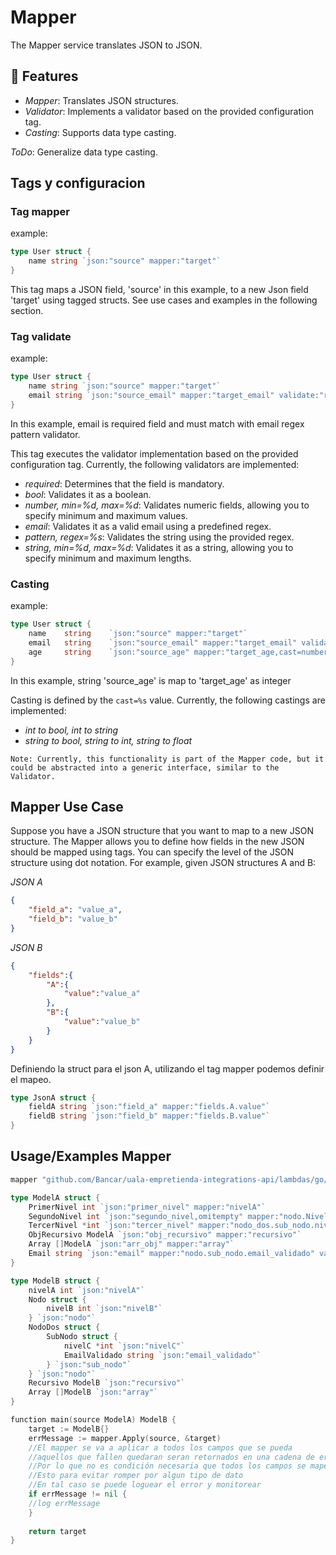 # Mapper

The Mapper service translates JSON to JSON.


## :hammer: Features

- *Mapper*: Translates JSON structures.
- *Validator*: Implements a validator based on the provided configuration tag.
- *Casting*: Supports data type casting.

*ToDo*: Generalize data type casting.

## Tags y configuracion
### Tag mapper
example:
```go
type User struct {
    name string `json:"source" mapper:"target"`
}
```
This tag maps a JSON field, 'source' in this example, to a new Json field 'target' using tagged structs. See use cases and examples in the following section.

### Tag validate
example:
```go
type User struct {
    name string `json:"source" mapper:"target"`
    email string `json:"source_email" mapper:"target_email" validate:"required,email"`
}
```
In this example, email is required field and must match with email regex pattern validator.

This tag executes the validator implementation based on the provided configuration tag. Currently, the following validators are implemented:
- *required*: Determines that the field is mandatory.
- *bool*: Validates it as a boolean.
- *number, min=%d, max=%d*: Validates numeric fields, allowing you to specify minimum and maximum values.
- *email*: Validates it as a valid email using a predefined regex.
- *pattern, regex=%s*: Validates the string using the provided regex.
- *string, min=%d, max=%d*: Validates it as a string, allowing you to specify minimum and maximum lengths.

### Casting
example:
```go
type User struct {
    name    string    `json:"source" mapper:"target"`
    email   string    `json:"source_email" mapper:"target_email" validate:"required,email"`
    age     string    `json:"source_age" mapper:"target_age,cast=number"`
}
```
In this example, string 'source_age' is map to 'target_age' as integer

Casting is defined by the `cast=%s` value. Currently, the following castings are implemented:
- *int to bool, int to string*
- *string to bool, string to int, string to float*

`Note: Currently, this functionality is part of the Mapper code, but it could be abstracted into a generic interface, similar to the Validator.`

## Mapper Use Case

Suppose you have a JSON structure that you want to map to a new JSON structure. The Mapper allows you to define how fields in the new JSON should be mapped using tags. You can specify the level of the JSON structure using dot notation. For example, given JSON structures A and B:

*JSON A*
```json
{
    "field_a": "value_a",
    "field_b": "value_b"
}
```

*JSON B*

```json
{
    "fields":{
        "A":{
            "value":"value_a"
        },
        "B":{
            "value":"value_b"
        }
    }
}
```

Definiendo la struct para el json A, utilizando el tag mapper podemos definir el mapeo.

```go
type JsonA struct {
    fieldA string `json:"field_a" mapper:"fields.A.value"`
    fieldB string `json:"field_b" mapper:"fields.B.value"`
}
```

## Usage/Examples Mapper

```go
mapper "github.com/Bancar/uala-empretienda-integrations-api/lambdas/go/get-orders-service/commons/empretienda_services/mapper"

type ModelA struct {
    PrimerNivel int `json:"primer_nivel" mapper:"nivelA"`
    SegundoNivel int `json:"segundo_nivel,omitempty" mapper:"nodo.NivelB,cast=float" validate:"required"`
    TercerNivel *int `json:"tercer_nivel" mapper:"nodo_dos.sub_nodo.nivelC"`
    ObjRecursivo ModelA `json:"obj_recursivo" mapper:"recursivo"`
    Array []ModelA `json:"arr_obj" mapper:"array"`
    Email string `json:"email" mapper:"nodo.sub_nodo.email_validado" validate:"required,email"`
}

type ModelB struct {
    nivelA int `json:"nivelA"`
    Nodo struct {
        nivelB int `json:"nivelB"`
    } `json:"nodo"`
    NodoDos struct {
        SubNodo struct {
            nivelC *int `json:"nivelC"`
            EmailValidado string `json:"email_validado"`
        } `json:"sub_nodo"`
    } `json:"nodo"`
    Recursivo ModelB `json:"recursivo"`
    Array []ModelB `json:"array"`
}

function main(source ModelA) ModelB {
    target := ModelB{}
    errMessage := mapper.Apply(source, &target)
    //El mapper se va a aplicar a todos los campos que se pueda
    //aquellos que fallen quedaran seran retornados en una cadena de errores por cada falla.
    //Por lo que no es condición necesaria que todos los campos se mapeen
    //Esto para evitar romper por algun tipo de dato
    //En tal caso se puede loguear el error y monitorear
    if errMessage != nil {
    //log errMessage
    }
    
    return target
}
```
